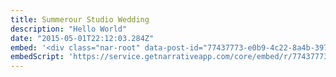 ```yaml
---
title: Summerour Studio Wedding
description: "Hello World"
date: "2015-05-01T22:12:03.284Z"
embed: '<div class="nar-root" data-post-id="77437773-e0b9-4c22-8a4b-397c4321236a" style="p {text-align:center;opacity: 0.0;animation: nara 0s ease-in 2s forwards;}@keyframes nara {to {opacity: 1.0;}}" ><img style="width:100%;" src="https://content1.getnarrativeapp.com/static/77437773-e0b9-4c22-8a4b-397c4321236a/featured.jpg"><noscript><p>Your Narrative blog will appear here, click preview to see it live.<br>For any issues click <a href="https://help.narrative.so/i/j">here</a></p></noscript>'
embedScript: 'https://service.getnarrativeapp.com/core/embed/r/77437773-e0b9-4c22-8a4b-397c4321236a.js'
---
```

